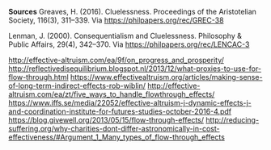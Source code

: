 <!-- TITLE: Cluelessness, Flow Through, And Indirect Effects -->
<!-- SUBTITLE: A quick summary of Flow Through And Indirect Effects -->


**Sources**
Greaves, H. (2016). Cluelessness. Proceedings of the Aristotelian Society, 116(3), 311–339. Via https://philpapers.org/rec/GREC-38

Lenman, J. (2000). Consequentialism and Cluelessness. Philosophy & Public Affairs, 29(4), 342–370. Via https://philpapers.org/rec/LENCAC-3

http://effective-altruism.com/ea/9f/on_progress_and_prosperity/
http://reflectivedisequilibrium.blogspot.nl/2013/12/what-proxies-to-use-for-flow-through.html
https://www.effectivealtruism.org/articles/making-sense-of-long-term-indirect-effects-rob-wiblin/
http://effective-altruism.com/ea/zt/five_ways_to_handle_flowthrough_effects/
https://www.iffs.se/media/22052/effective-altruism-j-dynamic-effects-j-and-coordination-institute-for-futures-studies-october-2016-4.pdf
https://blog.givewell.org/2013/05/15/flow-through-effects/
http://reducing-suffering.org/why-charities-dont-differ-astronomically-in-cost-effectiveness/#Argument_1_Many_types_of_flow-through_effects
